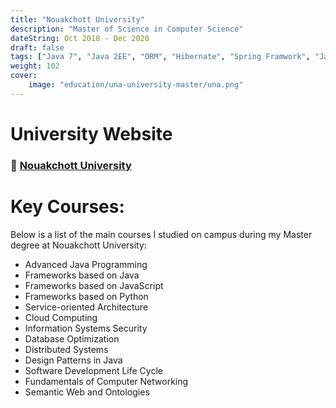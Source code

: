 ```yaml
---
title: "Nouakchott University"
description: "Master of Science in Computer Science"
dateString: Oct 2018 - Dec 2020
draft: false
tags: ["Java 7", "Java 2EE", "ORM", "Hibernate", "Spring Framwork", "JavaScript", "TypeScript", "Angular", "React.js", "Python", "MongoDB", "MySQL", "Design patterns", "Hadoop", "NMAP - Network Scanner", "Web Services", "RESTful API", "SOAP", "XML", "JSON", "WSDL", "Agile methods"]
weight: 102
cover:
    image: "education/una-university-master/una.png"
---
```


# University Website
### 🔗 [Nouakchott University](https://www.univ-nkc.mr/)

# Key Courses: 
Below is a list of the main courses I studied on campus during my Master degree at Nouakchott University:
- Advanced Java Programming
- Frameworks based on Java
- Frameworks based on JavaScript
- Frameworks based on Python
- Service-oriented Architecture
- Cloud Computing
- Information Systems Security
- Database Optimization
- Distributed Systems
- Design Patterns in Java
- Software Development Life Cycle
- Fundamentals of Computer Networking
- Semantic Web and Ontologies